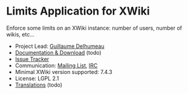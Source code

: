 # Limits Application for XWiki

Enforce some limits on an XWiki instance: number of users, number of wikis, etc...

* Project Lead: [Guillaume Delhumeau](http://www.xwiki.org/xwiki/bin/view/XWiki/gdelhumeau)
* [Documentation & Download](http://extensions.xwiki.org/) (todo)
* [Issue Tracker](http://jira.xwiki.org/browse/LIMITS)
* Communication: [Mailing List](http://dev.xwiki.org/xwiki/bin/view/Community/MailingLists), [IRC](http://dev.xwiki.org/xwiki/bin/view/Community/IRC)
* Minimal XWiki version supported: 7.4.3
* License: LGPL 2.1
* [Translations](#) (todo)
